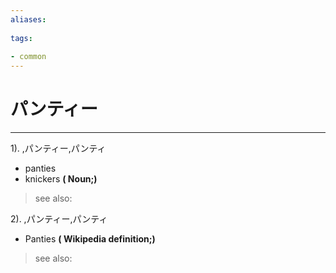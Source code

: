 ```yaml
---
aliases:
    
tags:
    
- common
---
```


# パンティー
---
1).
,パンティー,パンティ

- panties
- knickers
**( Noun;)**
> see also: 
            
2).
,パンティー,パンティ

- Panties
**( Wikipedia definition;)**
> see also: 
            